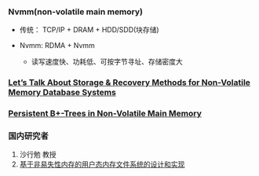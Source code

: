 ### Nvmm(non-volatile main memory)

+ 传统： TCP/IP + DRAM + HDD/SDD(块存储)
+ Nvmm:  RDMA + Nvmm
   
   + 读写速度快、功耗低、可按字节寻址、存储密度大

### [Let’s Talk About Storage & Recovery Methods for Non-Volatile Memory Database Systems](https://www.pdl.cmu.edu/PDL-FTP/NVM/storage.pdf)

### [Persistent B+-Trees in Non-Volatile Main Memory](http://www.vldb.org/pvldb/vol8/p786-chen.pdf)

### 国内研究者

1. 沙行勉 教授
2. [基于非易失性内存的用户态内存文件系统的设计和实现](http://cnki.huawei.com/kcms/detail/detail.aspx?recid=&FileName=1017722715.nh&DbName=CMFDLAST2018&DbCode=CMFD&uid=SzFreHRJOCtucVlObHVwR2lOS1gxKzdkMFpOYU8yWmVYL0g3SnRPczRQcy9IN0xG)

